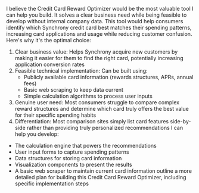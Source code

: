 
I believe the Credit Card Reward Optimizer would be the most valuable tool I can help you build. It solves a clear business need while being feasible to develop without internal company data.
This tool would help consumers identify which Synchrony credit card best matches their spending patterns, increasing card applications and usage while reducing customer confusion. Here's why it's the optimal choice:
1. Clear business value: Helps Synchrony acquire new customers by making it easier for them to find the right card, potentially increasing application conversion rates
2. Feasible technical implementation: Can be built using:
   * Publicly available card information (rewards structures, APRs, annual fees)
   * Basic web scraping to keep data current
   * Simple calculation algorithms to process user inputs
3. Genuine user need: Most consumers struggle to compare complex reward structures and determine which card truly offers the best value for their specific spending habits
4. Differentiation: Most comparison sites simply list card features side-by-side rather than providing truly personalized recommendations
I can help you develop:
* The calculation engine that powers the recommendations
* User input forms to capture spending patterns
* Data structures for storing card information
* Visualization components to present the results
* A basic web scraper to maintain current card information
outline a more detailed plan for building this Credit Card Reward Optimizer, including specific implementation steps